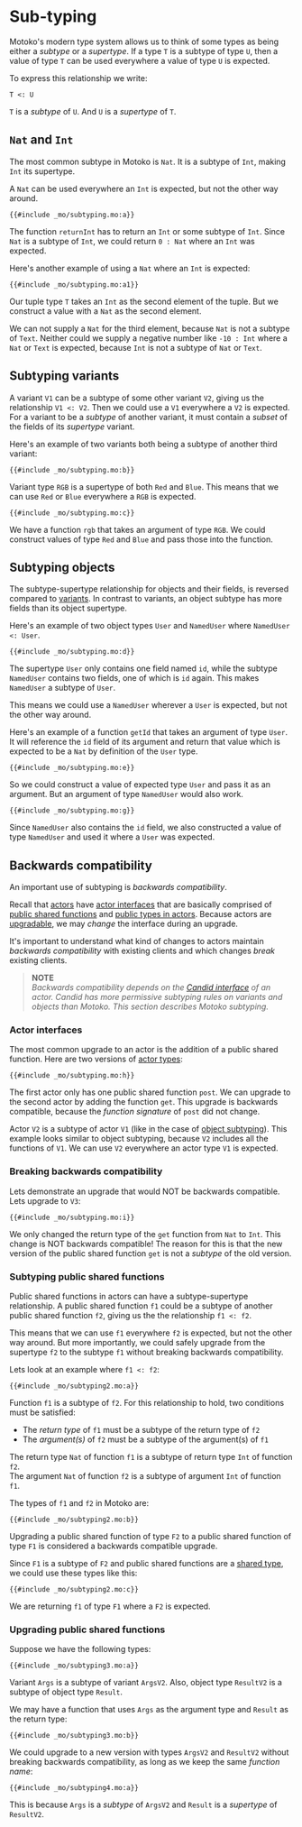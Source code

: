 # Sub-typing

Motoko's modern type system allows us to think of some types as being either a _subtype_ or a _supertype_. If a type `T` is a subtype of type `U`, then a value of type `T` can be used everywhere a value of type `U` is expected.

To express this relationship we write:

```motoko
T <: U
```

`T` is a _subtype_ of `U`. And `U` is a _supertype_ of `T`.

## `Nat` and `Int`

The most common subtype in Motoko is `Nat`. It is a subtype of `Int`, making `Int` its supertype.

A `Nat` can be used everywhere an `Int` is expected, but not the other way around.

```motoko
{{#include _mo/subtyping.mo:a}}
```

The function `returnInt` has to return an `Int` or some subtype of `Int`. Since `Nat` is a subtype of `Int`, we could return `0 : Nat` where an `Int` was expected.

Here's another example of using a `Nat` where an `Int` is expected:

```motoko
{{#include _mo/subtyping.mo:a1}}
```

Our tuple type `T` takes an `Int` as the second element of the tuple. But we construct a value with a `Nat` as the second element.

We can not supply a `Nat` for the third element, because `Nat` is not a subtype of `Text`. Neither could we supply a negative number like `-10 : Int` where a `Nat` or `Text` is expected, because `Int` is not a subtype of `Nat` or `Text`.

## Subtyping variants

A variant `V1` can be a subtype of some other variant `V2`, giving us the relationship `V1 <: V2`. Then we could use a `V1` everywhere a `V2` is expected. For a variant to be a _subtype_ of another variant, it must contain a _subset_ of the fields of its _supertype_ variant.

Here's an example of two variants both being a subtype of another third variant:

```motoko
{{#include _mo/subtyping.mo:b}}
```

Variant type `RGB` is a supertype of both `Red` and `Blue`. This means that we can use `Red` or `Blue` everywhere a `RGB` is expected.

```motoko
{{#include _mo/subtyping.mo:c}}
```

We have a function `rgb` that takes an argument of type `RGB`. We could construct values of type `Red` and `Blue` and pass those into the function.

## Subtyping objects

The subtype-supertype relationship for objects and their fields, is reversed compared to [variants](#subtyping-variants). In contrast to variants, an object subtype has more fields than its object supertype.

Here's an example of two object types `User` and `NamedUser` where `NamedUser <: User`.

```motoko
{{#include _mo/subtyping.mo:d}}
```

The supertype `User` only contains one field named `id`, while the subtype `NamedUser` contains two fields, one of which is `id` again. This makes `NamedUser` a subtype of `User`.

This means we could use a `NamedUser` wherever a `User` is expected, but not the other way around.

Here's an example of a function `getId` that takes an argument of type `User`. It will reference the `id` field of its argument and return that value which is expected to be a `Nat` by definition of the `User` type.

```motoko
{{#include _mo/subtyping.mo:e}}
```

So we could construct a value of expected type `User` and pass it as an argument. But an argument of type `NamedUser` would also work.

```motoko
{{#include _mo/subtyping.mo:g}}
```

Since `NamedUser` also contains the `id` field, we also constructed a value of type `NamedUser` and used it where a `User` was expected.

## Backwards compatibility

An important use of subtyping is _backwards compatibility_.

Recall that [actors](/internet-computer-programming-concepts/actors.html) have [actor interfaces](/internet-computer-programming-concepts/async-data/candid.html#actor-interfaces) that are basically comprised of [public shared functions](/internet-computer-programming-concepts/actors.html#public-shared-functions-in-actors) and [public types in actors](/internet-computer-programming-concepts/async-data/candid.html#actor-interfaces). Because actors are [upgradable](/internet-computer-programming-concepts/basic-memory-persistence/upgrades.html), we may _change_ the interface during an upgrade.

It's important to understand what kind of changes to actors maintain _backwards compatibility_ with existing clients and which changes _break_ existing clients.

> **NOTE**  
> _Backwards compatibility depends on the [Candid interface](/internet-computer-programming-concepts/async-data/candid.html#actor-interfaces) of an actor. Candid has more permissive subtyping rules on variants and objects than Motoko. This section describes Motoko subtyping._

### Actor interfaces

The most common upgrade to an actor is the addition of a public shared function. Here are two versions of [actor types](/internet-computer-programming-concepts/actors.html#actor-type):

```motoko
{{#include _mo/subtyping.mo:h}}
```

The first actor only has one public shared function `post`. We can upgrade to the second actor by adding the function `get`. This upgrade is backwards compatible, because the _function signature_ of `post` did not change.

Actor `V2` is a subtype of actor `V1` (like in the case of [object subtyping](/advanced-types/subtyping.html#subtyping-objects)). This example looks similar to object subtyping, because `V2` includes all the functions of `V1`. We can use `V2` everywhere an actor type `V1` is expected.

### Breaking backwards compatibility

Lets demonstrate an upgrade that would NOT be backwards compatible. Lets upgrade to `V3`:

```motoko
{{#include _mo/subtyping.mo:i}}
```

We only changed the return type of the `get` function from `Nat` to `Int`. This change is NOT backwards compatible! The reason for this is that the new version of the public shared function `get` is not a _subtype_ of the old version.

### Subtyping public shared functions

Public shared functions in actors can have a subtype-supertype relationship. A public shared function `f1` could be a subtype of another public shared function `f2`, giving us the the relationship `f1 <: f2`.

This means that we can use `f1` everywhere `f2` is expected, but not the other way around. But more importantly, we could safely upgrade from the supertype `f2` to the subtype `f1` without breaking backwards compatibility.

Lets look at an example where `f1 <: f2`:

```motoko
{{#include _mo/subtyping2.mo:a}}
```

Function `f1` is a subtype of `f2`. For this relationship to hold, two conditions must be satisfied:

- The _return type_ of `f1` must be a subtype of the return type of `f2`
- The _argument(s)_ of `f2` must be a subtype of the argument(s) of `f1`

The return type `Nat` of function `f1` is a subtype of return type `Int` of function `f2`.  
The argument `Nat` of function `f2` is a subtype of argument `Int` of function `f1`.

The types of `f1` and `f2` in Motoko are:

```motoko
{{#include _mo/subtyping2.mo:b}}
```

Upgrading a public shared function of type `F2` to a public shared function of type `F1` is considered a backwards compatible upgrade.

Since `F1` is a subtype of `F2` and public shared functions are a [shared type](/internet-computer-programming-concepts/async-data/shared-types.html), we could use these types like this:

```motoko
{{#include _mo/subtyping2.mo:c}}
```

We are returning `f1` of type `F1` where a `F2` is expected.

### Upgrading public shared functions

Suppose we have the following types:

```motoko
{{#include _mo/subtyping3.mo:a}}
```

Variant `Args` is a subtype of variant `ArgsV2`. Also, object type `ResultV2` is a subtype of object type `Result`.

We may have a function that uses `Args` as the argument type and `Result` as the return type:

```motoko
{{#include _mo/subtyping3.mo:b}}
```

We could upgrade to a new version with types `ArgsV2` and `ResultV2` without breaking backwards compatibility, as long as we keep the same _function name_:

```motoko
{{#include _mo/subtyping4.mo:a}}
```

This is because `Args` is a _subtype_ of `ArgsV2` and `Result` is a _supertype_ of `ResultV2`.
